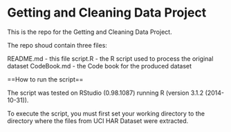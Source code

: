 Getting and Cleaning Data Project
======================

This is the repo for the Getting and Cleaning Data Project.

The repo shoud contain three files:

README.md - this file
script.R - the R script used to process the original dataset
CodeBook.md - the Code book for the produced dataset

==How to run the script==

The script was tested on RStudio (0.98.1087) running R (version 3.1.2 (2014-10-31)).

To execute the script, you must first set your working directory to the directory where the files from UCI HAR Dataset were extracted. 


